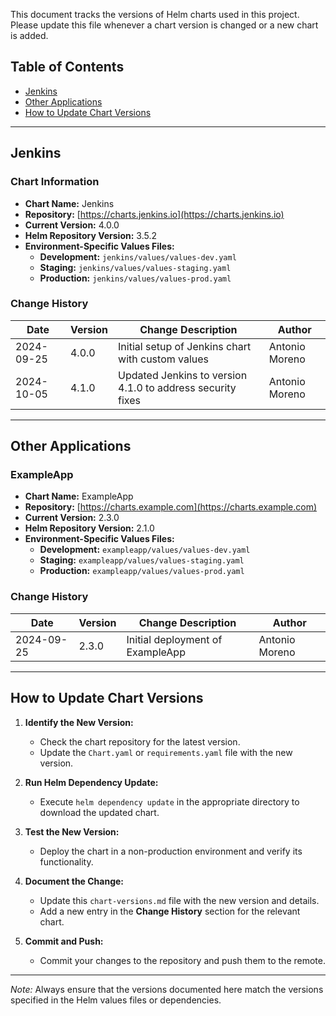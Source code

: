 This document tracks the versions of Helm charts used in this project. Please update this file whenever a chart version is changed or a new chart is added.

## Table of Contents

- [Jenkins](#jenkins)
- [Other Applications](#other-applications)
- [How to Update Chart Versions](#how-to-update-chart-versions)

---

## Jenkins

### Chart Information

- **Chart Name:** Jenkins
- **Repository:** [https://charts.jenkins.io](https://charts.jenkins.io)
- **Current Version:** 4.0.0
- **Helm Repository Version:** 3.5.2
- **Environment-Specific Values Files:**
  - **Development:** `jenkins/values/values-dev.yaml`
  - **Staging:** `jenkins/values/values-staging.yaml`
  - **Production:** `jenkins/values/values-prod.yaml`

### Change History

| Date       | Version | Change Description                                         | Author          |
|------------|---------|------------------------------------------------------------|-----------------|
| 2024-09-25 | 4.0.0   | Initial setup of Jenkins chart with custom values          | Antonio Moreno  |
| 2024-10-05 | 4.1.0   | Updated Jenkins to version 4.1.0 to address security fixes | Antonio Moreno  |

---

## Other Applications

### ExampleApp

- **Chart Name:** ExampleApp
- **Repository:** [https://charts.example.com](https://charts.example.com)
- **Current Version:** 2.3.0
- **Helm Repository Version:** 2.1.0
- **Environment-Specific Values Files:**
  - **Development:** `exampleapp/values/values-dev.yaml`
  - **Staging:** `exampleapp/values/values-staging.yaml`
  - **Production:** `exampleapp/values/values-prod.yaml`

### Change History

| Date       | Version | Change Description                                     | Author          |
|------------|---------|--------------------------------------------------------|-----------------|
| 2024-09-25 | 2.3.0   | Initial deployment of ExampleApp                       | Antonio Moreno  |

---

## How to Update Chart Versions

1. **Identify the New Version:**
   - Check the chart repository for the latest version.
   - Update the `Chart.yaml` or `requirements.yaml` file with the new version.

2. **Run Helm Dependency Update:**
   - Execute `helm dependency update` in the appropriate directory to download the updated chart.

3. **Test the New Version:**
   - Deploy the chart in a non-production environment and verify its functionality.

4. **Document the Change:**
   - Update this `chart-versions.md` file with the new version and details.
   - Add a new entry in the **Change History** section for the relevant chart.

5. **Commit and Push:**
   - Commit your changes to the repository and push them to the remote.

---

*Note:* Always ensure that the versions documented here match the versions specified in the Helm values files or dependencies.
